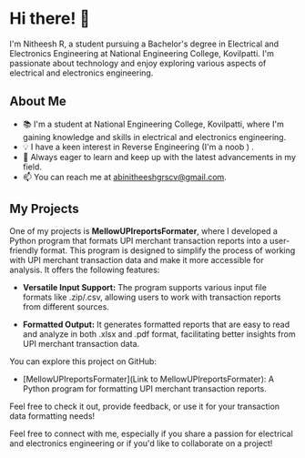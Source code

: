 # Hi there! 👋

I'm Nitheesh R, a student pursuing a Bachelor's degree in Electrical and Electronics Engineering at National Engineering College, Kovilpatti. I'm passionate about technology and enjoy exploring various aspects of electrical and electronics engineering.

## About Me

- 📚 I'm a student at National Engineering College, Kovilpatti, where I'm gaining knowledge and skills in electrical and electronics engineering.
- 💡 I have a keen interest in Reverse Engineering (I'm a noob ) .
- 🌱 Always eager to learn and keep up with the latest advancements in my field.
- 📫 You can reach me at abinitheeshgrscv@gmail.com.

## My Projects

One of my projects is **MellowUPIreportsFormater**, where I developed a Python program that formats UPI merchant transaction reports into a user-friendly format. This program is designed to simplify the process of working with UPI merchant transaction data and make it more accessible for analysis. It offers the following features:

- **Versatile Input Support:** The program supports various input file formats like .zip/.csv, allowing users to work with transaction reports from different sources.

- **Formatted Output:** It generates formatted reports that are easy to read and analyze in both .xlsx and .pdf format, facilitating better insights from UPI merchant transaction data.

You can explore this project on GitHub:

- [MellowUPIreportsFormater](Link to MellowUPIreportsFormater): A Python program for formatting UPI merchant transaction reports.

Feel free to check it out, provide feedback, or use it for your transaction data formatting needs!

Feel free to connect with me, especially if you share a passion for electrical and electronics engineering or if you'd like to collaborate on a project!

